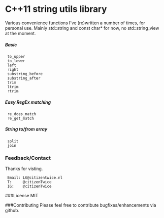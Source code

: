 # C++11 string utils library
Various convenience functions I've (re)written a number of times, for personal use. Mainly std::string and const char* for now, no std::string_view at the moment.

##### Basic
```
 to_upper
 to_lower
 left
 right
 substring_before
 substring_after
 trim
 ltrim
 rtrim
```

##### Easy RegEx matching
```
 re_does_match
 re_get_match
```
 
##### String to/from array
```
 split
 join
```
 
### Feedback/Contact
Thanks for visting.
```
 Email: LG@citizentwice.nl
 T:     @citizenTwice
 IG:    @citizenTwice
```

###License
MIT

###Contributing
Please feel free to contribute bugfixes/enhancements via github.
